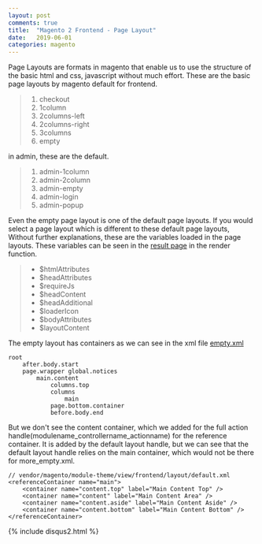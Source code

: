 ```yaml
---
layout: post
comments: true
title:  "Magento 2 Frontend - Page Layout"
date:   2019-06-01
categories: magento
---
```


Page Layouts are formats in magento that enable us to use the structure of the 
basic html and css, javascript without much effort.
These are the basic page layouts by magento default for frontend.

><ol>
>  <li>checkout</li>
>  <li>1column</li>
>  <li>2columns-left</li>
>  <li>2columns-right</li>
>  <li>3columns</li>
>  <li>empty</li>
></ol>

in admin, these are the default.

><ol>
>  <li>admin-1column</li>
>  <li>admin-2column</li>
>  <li>admin-empty</li>
>  <li>admin-login</li>
>  <li>admin-popup</li>
></ol>

Even the empty page layout is one of the default page layouts.
If you would select a page layout which is different to these default page layouts,
Without further explanations, these are the variables loaded in the page layouts.
These variables can be seen in the [result page](https://github.com/magento/magento2/blob/2.0/lib/internal/Magento/Framework/View/Result/Page.php) in the render function.

><ul>
><li>$htmlAttributes</li>
><li>$headAttributes</li>
><li>$requireJs</li>
><li>$headContent</li>
><li>$headAdditional</li>
><li>$loaderIcon</li>
><li>$bodyAttributes</li>
><li>$layoutContent</li>
></ul>

The empty layout has containers as we can see in the xml file
[empty.xml](https://github.com/magento/magento2/blob/2.0/app/code/Magento/Theme/view/base/page_layout/empty.xml)
```
root 
    after.body.start
    page.wrapper global.notices
        main.content 
            columns.top
            columns 
                main
            page.bottom.container 
            before.body.end
```

But we don't see the content container, which we added for the full action handle(modulename_controllername_actionname) 
for the reference container. It is added by the default layout handle, but we can see that the default 
layout handle relies on the main container, which would not be there for more_empty.xml.


```
// vendor/magento/module-theme/view/frontend/layout/default.xml
<referenceContainer name="main">
    <container name="content.top" label="Main Content Top" />
    <container name="content" label="Main Content Area" />
    <container name="content.aside" label="Main Content Aside" />
    <container name="content.bottom" label="Main Content Bottom" />
</referenceContainer>
```


{% include disqus2.html %}

